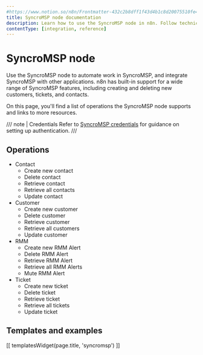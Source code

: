 ```yaml
---
#https://www.notion.so/n8n/Frontmatter-432c2b8dff1f43d4b1c8d20075510fe4
title: SyncroMSP node documentation
description: Learn how to use the SyncroMSP node in n8n. Follow technical documentation to integrate SyncroMSP node into your workflows.
contentType: [integration, reference]
---
```


# SyncroMSP node

Use the SyncroMSP node to automate work in SyncroMSP, and integrate SyncroMSP with other applications. n8n has built-in support for a wide range of SyncroMSP features, including creating and deleting new customers, tickets, and contacts. 

On this page, you'll find a list of operations the SyncroMSP node supports and links to more resources.

/// note | Credentials
Refer to [SyncroMSP credentials](/integrations/builtin/credentials/syncromsp.md) for guidance on setting up authentication. 
///

## Operations

* Contact
    * Create new contact
    * Delete contact
    * Retrieve contact
    * Retrieve all contacts
    * Update contact
* Customer
    * Create new customer
    * Delete customer
    * Retrieve customer
    * Retrieve all customers
    * Update customer
* RMM
    * Create new RMM Alert
    * Delete RMM Alert
    * Retrieve RMM Alert
    * Retrieve all RMM Alerts
    * Mute RMM Alert
* Ticket
    * Create new ticket
    * Delete ticket
    * Retrieve ticket
    * Retrieve all tickets
    * Update ticket

## Templates and examples

<!-- see https://www.notion.so/n8n/Pull-in-templates-for-the-integrations-pages-37c716837b804d30a33b47475f6e3780 -->
[[ templatesWidget(page.title, 'syncromsp') ]]
